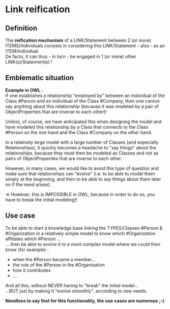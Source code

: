 Link reification
==

Definition
-
The __reification mechanism__ of a LINK/Statement between 2 (or more) ITEMS/Individuals consists in considering this LINK/Statement - also - as an ITEM/Individual.   
De facto, it can thus - in turn - be engaged in 1 (or more) other LINK(s)/Statement(s) !

Emblematic situation
-
__Example in OWL__ :   
If one establishes a relationship "employed by" between an individual of the Class #Person and an individual of the Class #Company, then one cannot say anything about this relationship (because it was modeled by a pair of ObjectProperties that are inverse to each other)!   

Unless, of course, we have anticipated this when designing the model and have modeled this relationship by a Class that connects to the Class #Person on the one hand and the Class #Company on the other hand.   

In a relatively large model with a large number of Classes (and especially Relationships), it quickly becomes a headache to "say things" about the relationships, because they must then be modeled as Classes and not as pairs of ObjectProperties that are inverse to each other.

However, in many cases, we would like to avoid this type of question and make sure that relationships can "evolve" (i.e. to be able to model them simply at the beginning, and then to be able to say things about them later on if the need arises).

=> However, this is IMPOSSIBLE in OWL, because in order to do so, you have to break the initial modeling!!

Use case
-
To be able to start a knowledge base linking the TYPES/Classes #Person & #Organization in a relatively simple model to know which #Organization affiliates which #Person ...   
... then be able to evolve it to a more complex model where we could then know (for example) :
   - when the #Person became a member...
   - the role of the #Person in the #Organisation
   - how it contributes 
   - ...
   
   And all this, without NEVER having to "break" the initial model...    
   ...BUT just by making it "evolve smoothly", according to new needs. 
   
   __Needless to say that for this functionality, the use cases are numerous ;-)__ 
